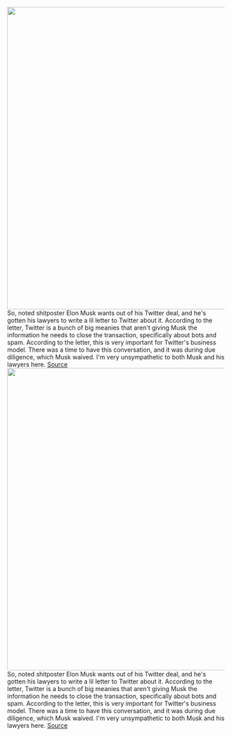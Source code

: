 <img src='https://cdn.vox-cdn.com/thumbor/6NVJRpJU-I63RP0XiCNXrwy1_pU=/0x0:2040x1360/1200x800/filters:focal(857x517:1183x843)/cdn.vox-cdn.com/uploads/chorus_image/image/70963906/This_Week_in_Elon_Social.0.png' width='700px' /><br/>
So, noted shitposter Elon Musk wants out of his Twitter deal, and he's gotten his lawyers to write a lil letter to Twitter about it. According to the letter, Twitter is a bunch of big meanies that aren't giving Musk the information he needs to close the transaction, specifically about bots and spam. According to the letter, this is very important for Twitter's business model. There was a time to have this conversation, and it was during due diligence, which Musk waived. I'm very unsympathetic to both Musk and his lawyers here.
<a href='https://www.theverge.com/2022/6/10/23162383/elon-musk-twitter-texas-republican-donations'> Source <a/><img src='https://cdn.vox-cdn.com/thumbor/6NVJRpJU-I63RP0XiCNXrwy1_pU=/0x0:2040x1360/1200x800/filters:focal(857x517:1183x843)/cdn.vox-cdn.com/uploads/chorus_image/image/70963906/This_Week_in_Elon_Social.0.png' width='700px' /><br/>
So, noted shitposter Elon Musk wants out of his Twitter deal, and he's gotten his lawyers to write a lil letter to Twitter about it. According to the letter, Twitter is a bunch of big meanies that aren't giving Musk the information he needs to close the transaction, specifically about bots and spam. According to the letter, this is very important for Twitter's business model. There was a time to have this conversation, and it was during due diligence, which Musk waived. I'm very unsympathetic to both Musk and his lawyers here.
<a href='https://www.theverge.com/2022/6/10/23162383/elon-musk-twitter-texas-republican-donations'> Source <a/>